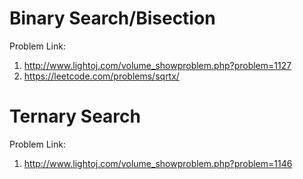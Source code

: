 # Binary Search/Bisection
Problem Link:
1. http://www.lightoj.com/volume_showproblem.php?problem=1127
2. https://leetcode.com/problems/sqrtx/

# Ternary Search
Problem Link:
1. http://www.lightoj.com/volume_showproblem.php?problem=1146
